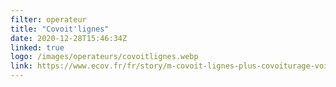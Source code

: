 ```yaml
---
filter: operateur
title: "Covoit'lignes"
date: 2020-12-28T15:46:34Z
linked: true
logo: /images/operateurs/covoitlignes.webp
link: https://www.ecov.fr/fr/story/m-covoit-lignes-plus-covoiturage-voie-reservee-voironnais-grenoble-ecov
---
```

